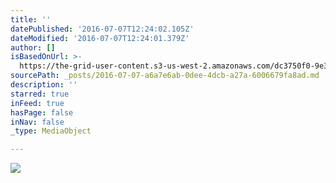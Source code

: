 ```yaml
---
title: ''
datePublished: '2016-07-07T12:24:02.105Z'
dateModified: '2016-07-07T12:24:01.379Z'
author: []
isBasedOnUrl: >-
  https://the-grid-user-content.s3-us-west-2.amazonaws.com/dc3750f0-9e32-4933-8f11-c356fc0470db.jpg
sourcePath: _posts/2016-07-07-a6a7e6ab-0dee-4dcb-a27a-6006679fa8ad.md
description: ''
starred: true
inFeed: true
hasPage: false
inNav: false
_type: MediaObject

---
```

![](https://the-grid-user-content.s3-us-west-2.amazonaws.com/dc3750f0-9e32-4933-8f11-c356fc0470db.jpg)